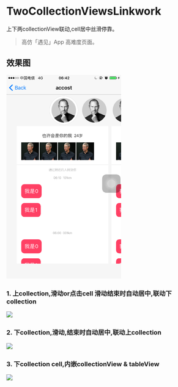 # TwoCollectionViewsLinkwork
上下两collectionView联动,cell居中丝滑停靠。
> 高仿「遇见」App 高难度页面。

## 效果图
<img src="https://raw.githubusercontent.com/wustzhy/TwoCollectionViewsLinkwork/178ee2e6d142364e718d407fd3e9f21b2de65b29/test_2collectionViewsLinkMove/test_%20accostPage/style.png" width="300px">


### 1. 上collection,滑动or点击cell 滑动结束时自动居中,联动下collection
<img src="https://raw.githubusercontent.com/wustzhy/TwoCollectionViewsLinkwork/0dd1c3cf270153d5ddad65261029a29900a9efa9/test_2collectionViewsLinkMove/test_%20accostPage/upCollectionScrollOrSelect.gif" width="300px">


### 2. 下collection,滑动,结束时自动居中,联动上collection
<img src="https://raw.githubusercontent.com/wustzhy/TwoCollectionViewsLinkwork/0dd1c3cf270153d5ddad65261029a29900a9efa9/test_2collectionViewsLinkMove/test_%20accostPage/downCollectionScroll.gif" width="300px">


### 3. 下collection cell,内嵌collectionView & tableView
<img src="https://raw.githubusercontent.com/wustzhy/TwoCollectionViewsLinkwork/0dd1c3cf270153d5ddad65261029a29900a9efa9/test_2collectionViewsLinkMove/test_%20accostPage/collectionViewContainsCollectionView_TableView.gif" width="300px">
